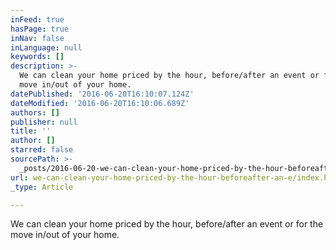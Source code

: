 ```yaml
---
inFeed: true
hasPage: true
inNav: false
inLanguage: null
keywords: []
description: >-
  We can clean your home priced by the hour, before/after an event or for the
  move in/out of your home.
datePublished: '2016-06-20T16:10:07.124Z'
dateModified: '2016-06-20T16:10:06.689Z'
authors: []
publisher: null
title: ''
author: []
starred: false
sourcePath: >-
  _posts/2016-06-20-we-can-clean-your-home-priced-by-the-hour-beforeafter-an-e.md
url: we-can-clean-your-home-priced-by-the-hour-beforeafter-an-e/index.html
_type: Article

---
```

We can clean your home priced by the hour, before/after an event or for the move in/out of your home.